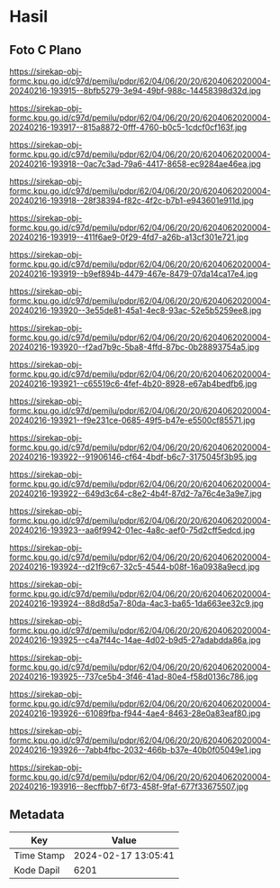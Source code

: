 # Hasil

## Foto C Plano

https://sirekap-obj-formc.kpu.go.id/c97d/pemilu/pdpr/62/04/06/20/20/6204062020004-20240216-193915--8bfb5279-3e94-49bf-988c-14458398d32d.jpg

https://sirekap-obj-formc.kpu.go.id/c97d/pemilu/pdpr/62/04/06/20/20/6204062020004-20240216-193917--815a8872-0fff-4760-b0c5-1cdcf0cf163f.jpg

https://sirekap-obj-formc.kpu.go.id/c97d/pemilu/pdpr/62/04/06/20/20/6204062020004-20240216-193918--0ac7c3ad-79a6-4417-8658-ec9284ae46ea.jpg

https://sirekap-obj-formc.kpu.go.id/c97d/pemilu/pdpr/62/04/06/20/20/6204062020004-20240216-193918--28f38394-f82c-4f2c-b7b1-e943601e911d.jpg

https://sirekap-obj-formc.kpu.go.id/c97d/pemilu/pdpr/62/04/06/20/20/6204062020004-20240216-193919--411f6ae9-0f29-4fd7-a26b-a13cf301e721.jpg

https://sirekap-obj-formc.kpu.go.id/c97d/pemilu/pdpr/62/04/06/20/20/6204062020004-20240216-193919--b9ef894b-4479-467e-8479-07da14ca17e4.jpg

https://sirekap-obj-formc.kpu.go.id/c97d/pemilu/pdpr/62/04/06/20/20/6204062020004-20240216-193920--3e55de81-45a1-4ec8-93ac-52e5b5259ee8.jpg

https://sirekap-obj-formc.kpu.go.id/c97d/pemilu/pdpr/62/04/06/20/20/6204062020004-20240216-193920--f2ad7b9c-5ba8-4ffd-87bc-0b28893754a5.jpg

https://sirekap-obj-formc.kpu.go.id/c97d/pemilu/pdpr/62/04/06/20/20/6204062020004-20240216-193921--c65519c6-4fef-4b20-8928-e67ab4bedfb6.jpg

https://sirekap-obj-formc.kpu.go.id/c97d/pemilu/pdpr/62/04/06/20/20/6204062020004-20240216-193921--f9e231ce-0685-49f5-b47e-e5500cf85571.jpg

https://sirekap-obj-formc.kpu.go.id/c97d/pemilu/pdpr/62/04/06/20/20/6204062020004-20240216-193922--91906146-cf64-4bdf-b6c7-3175045f3b95.jpg

https://sirekap-obj-formc.kpu.go.id/c97d/pemilu/pdpr/62/04/06/20/20/6204062020004-20240216-193922--649d3c64-c8e2-4b4f-87d2-7a76c4e3a9e7.jpg

https://sirekap-obj-formc.kpu.go.id/c97d/pemilu/pdpr/62/04/06/20/20/6204062020004-20240216-193923--aa6f9942-01ec-4a8c-aef0-75d2cff5edcd.jpg

https://sirekap-obj-formc.kpu.go.id/c97d/pemilu/pdpr/62/04/06/20/20/6204062020004-20240216-193924--d21f9c67-32c5-4544-b08f-16a0938a9ecd.jpg

https://sirekap-obj-formc.kpu.go.id/c97d/pemilu/pdpr/62/04/06/20/20/6204062020004-20240216-193924--88d8d5a7-80da-4ac3-ba65-1da663ee32c9.jpg

https://sirekap-obj-formc.kpu.go.id/c97d/pemilu/pdpr/62/04/06/20/20/6204062020004-20240216-193925--c4a7f44c-14ae-4d02-b9d5-27adabdda86a.jpg

https://sirekap-obj-formc.kpu.go.id/c97d/pemilu/pdpr/62/04/06/20/20/6204062020004-20240216-193925--737ce5b4-3f46-41ad-80e4-f58d0136c786.jpg

https://sirekap-obj-formc.kpu.go.id/c97d/pemilu/pdpr/62/04/06/20/20/6204062020004-20240216-193926--61089fba-f944-4ae4-8463-28e0a83eaf80.jpg

https://sirekap-obj-formc.kpu.go.id/c97d/pemilu/pdpr/62/04/06/20/20/6204062020004-20240216-193926--7abb4fbc-2032-466b-b37e-40b0f05049e1.jpg

https://sirekap-obj-formc.kpu.go.id/c97d/pemilu/pdpr/62/04/06/20/20/6204062020004-20240216-193916--8ecffbb7-6f73-458f-9faf-677f33675507.jpg


## Metadata

| Key        | Value               |
| ---------- | ------------------- |
| Time Stamp | 2024-02-17 13:05:41 |
| Kode Dapil | 6201                |



